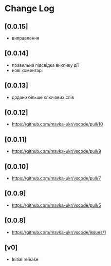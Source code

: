 # Change Log

## [0.0.15]
- виправлення

## [0.0.14]
- правильна підсвідка виклику дії
- нові коментарі

## [0.0.13]
- додано більше ключових слів

## [0.0.12]
- https://github.com/mavka-ukr/vscode/pull/10

## [0.0.11]
- https://github.com/mavka-ukr/vscode/pull/9

## [0.0.10]
- https://github.com/mavka-ukr/vscode/pull/7

## [0.0.9]

- https://github.com/mavka-ukr/vscode/pull/5

## [0.0.8]

- https://github.com/mavka-ukr/vscode/issues/1

## [v0]

- Initial release
